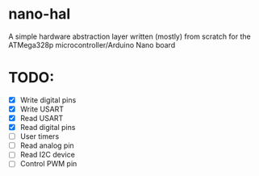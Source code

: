 # nano-hal
A simple hardware abstraction layer written (mostly) from scratch 
for the ATMega328p microcontroller/Arduino Nano board

# TODO:
- [x] Write digital pins
- [x] Write USART
- [x] Read USART
- [x] Read digital pins
- [ ] User timers
- [ ] Read analog pin
- [ ] Read I2C device
- [ ] Control PWM pin
